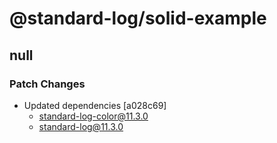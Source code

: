 # @standard-log/solid-example

## null

### Patch Changes

- Updated dependencies [a028c69]
  - standard-log-color@11.3.0
  - standard-log@11.3.0
